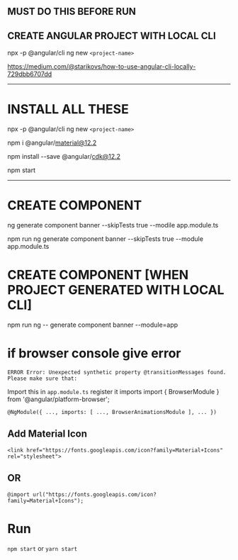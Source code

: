 ## MUST DO THIS BEFORE RUN

## CREATE ANGULAR PROJECT WITH LOCAL CLI

npx -p @angular/cli ng new `<project-name>`

https://medium.com/@starikovs/how-to-use-angular-cli-locally-729dbb6707dd

---

# INSTALL ALL THESE

npx -p @angular/cli ng new `<project-name>`

npm i @angular/material@12.2

npm install --save @angular/cdk@12.2

npm start

---

# CREATE COMPONENT

ng generate component banner --skipTests true --modile app.module.ts

npm run ng generate component banner --skipTests true --module app.module.ts

# CREATE COMPONENT [WHEN PROJECT GENERATED WITH LOCAL CLI]

npm run ng -- generate component banner --module=app

# if browser console give error

`ERROR Error: Unexpected synthetic property @transitionMessages found. Please make sure that:`

Import this in `app.module.ts` register it imports
import { BrowserModule } from '@angular/platform-browser';

`@NgModule({ ..., imports: [ ..., BrowserAnimationsModule ], ... })`

## Add Material Icon

`<link href="https://fonts.googleapis.com/icon?family=Material+Icons" rel="stylesheet">`

## OR

`@import url("https://fonts.googleapis.com/icon?family=Material+Icons");`

# Run

`npm start` or `yarn start`
